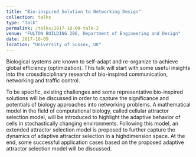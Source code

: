 ```yaml
---
title: "Bio-inspired Solution to Networking Design"
collection: talks
type: "Talk"
permalink: /talks/2017-10-09-talk-2
venue: "FULTON BUILDING 206, Department of Engineering and Design"
date: 2017-10-09
location: "University of Sussex, UK"
---
```



Biological systems are known to self-adapt and re-organize to achieve global efficiency (optimization). This talk will start with some useful insights into the crossdisciplinary research of bio-inspired communication, networking and traffic control. 

To be specific, existing challenges and some representative bio-inspired solutions will be discussed in order to capture the significance and potentials of biology approaches into networking problems. A mathematical model in the field of computational biology, called cellular attractor selection model, will be introduced to highlight the adaptive behavior of cells in stochastically changing environments. Following this model, an extended attractor selection model is proposed to further capture the dynamics of adaptive attractor selection in a highdimension space. At the end, some successful application cases based on the proposed adaptive attractor selection model will be discussed.


